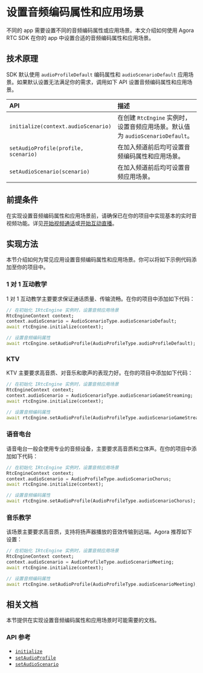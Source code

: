# 设置音频编码属性和应用场景

不同的 app 需要设置不同的音频编码属性或应用场景。本文介绍如何使用 Agora RTC SDK 在你的 app 中设置合适的音频编码属性和应用场景。


## 技术原理

SDK 默认使用 `audioProfileDefault` 编码属性和 `audioScenarioDefault` 应用场景。如果默认设置无法满足你的需求，调用如下 API 设置音频编码属性和应用场景。

| API     | 描述   |
| :--------- | :------------------- |
| `initialize(context.audioScenario)` | 在创建 `RtcEngine` 实例时，设置音频应用场景。默认值为 `audioScenarioDefault`。 |
| `setAudioProfile(profile, scenario)`   | 在加入频道前后均可设置音频编码属性和应用场景。  |
| `setAudioScenario(scenario)`   | 在加入频道前后均可设置音频应用场景。  |


## 前提条件

在实现设置音频编码属性和应用场景前，请确保已在你的项目中实现基本的实时音视频功能。详见[开始视频通话](./start_call_flutter_ng)或[开始互动直播](./start_live_flutter_ng)。


## 实现方法

本节介绍如何为常见应用设置音频编码属性和应用场景。你可以将如下示例代码添加至你的项目中。

### 1 对 1 互动教学

1 对 1 互动教学主要要求保证通话质量、传输流畅。在你的项目中添加如下代码：

```dart
// 在初始化 IRtcEngine 实例时，设置音频应用场景
RtcEngineContext context;
context.audioScenario = AudioScenarioType.audioScenarioDefault;
await rtcEngine.initialize(context);

// 设置音频编码属性
await rtcEngine.setAudioProfile(AudioProfileType.audioProfileDefault);
```

### KTV

KTV 主要要求高音质、对音乐和歌声的表现力好。在你的项目中添加如下代码：

```dart
// 在初始化 IRtcEngine 实例时，设置音频应用场景
RtcEngineContext context;
context.audioScenario = AudioScenarioType.audioScenarioGameStreaming;
await rtcEngine.initialize(context);

// 设置音频编码属性
await rtcEngine.setAudioProfile(AudioProfileType.audioScenarioGameStreaming);
```

### 语音电台

语音电台一般会使用专业的音频设备，主要要求高音质和立体声。在你的项目中添加如下代码：

```dart
// 在初始化 IRtcEngine 实例时，设置音频应用场景
RtcEngineContext context;
context.audioScenario = AudioProfileType.audioScenarioChorus;
await rtcEngine.initialize(context);

// 设置音频编码属性
await rtcEngine.setAudioProfile(AudioProfileType.audioScenarioChorus);
```

### 音乐教学

该场景主要要求高音质，支持将扬声器播放的音效传输到远端。Agora 推荐如下设置：

```dart
// 在初始化 IRtcEngine 实例时，设置音频应用场景
RtcEngineContext context;
context.audioScenario = AudioProfileType.audioScenarioMeeting;
await rtcEngine.initialize(context);

// 设置音频编码属性
await rtcEngine.setAudioProfile(AudioProfileType.audioScenarioMeeting);
```


## 相关文档

本节提供在实现设置音频编码属性和应用场景时可能需要的文档。

### API 参考

- [`initialize`](./API%20Reference/flutter_ng/API/class_irtcengine.html?platform=Windows#api_irtcengine_initialize)
- [`setAudioProfile`](./API%20Reference/flutter_ng/API/class_irtcengine.html#api_irtcengine_setaudioprofile)
- [`setAudioScenario`](./API%20Reference/flutter_ng/API/class_irtcengine.html#api_irtcengine_setaudioscenario)
